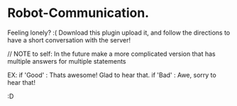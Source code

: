 # Robot-Communication.
Feeling lonely? :( Download this plugin upload it, and follow the directions to have a short conversation with the server!


// NOTE to self: In the future make a more complicated version that has multiple answers for multiple statements

EX:
if 'Good' : Thats awesome! Glad to hear that.
if 'Bad' : Awe, sorry to hear that!

:D
